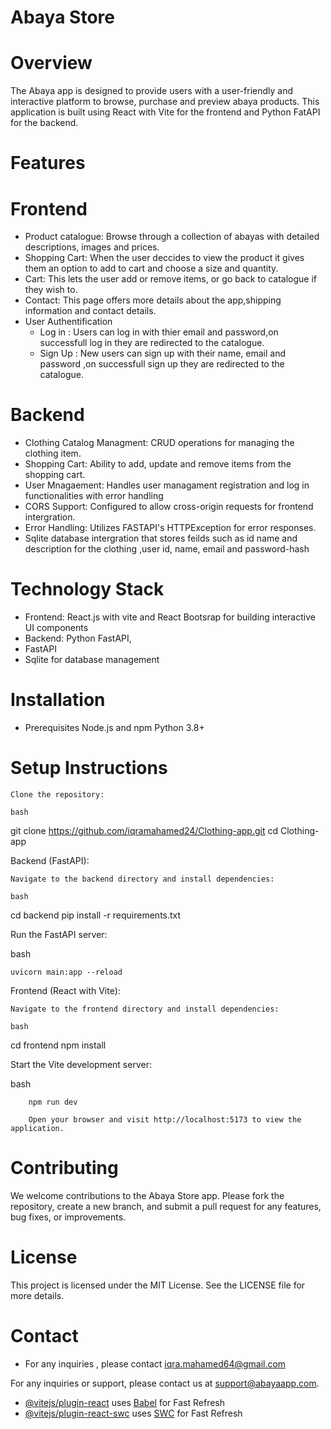 # Abaya Store

# Overview 
The Abaya app is designed to provide users with a user-friendly and interactive platform to browse, purchase and preview abaya products. This application is built using React with Vite for the frontend and Python FatAPI for the backend.

# Features
 # Frontend
- Product catalogue: Browse through a collection of abayas with detailed descriptions, images and prices.
- Shopping Cart: When the user deccides to view the product it gives them an option to add to cart and choose a size and quantity.
- Cart: This lets the user add or remove items, or go back to catalogue if they wish to.
- Contact: This page offers more details about the app,shipping information and contact details.
- User Authentification
   - Log in : Users can log in with thier email and password,on successfull log in they are redirected to the catalogue.
    - Sign Up : New users can sign up with their name, email and password ,on successfull sign up they are redirected to the catalogue.

 # Backend
- Clothing Catalog Managment: CRUD operations for managing the clothing item. 
- Shopping Cart: Ability to add, update and remove items from the shopping cart.
- User Mnagaement: Handles user managament registration and log in functionalities with error handling
- CORS Support: Configured to allow cross-origin requests for frontend intergration.
- Error Handling: Utilizes FASTAPI's HTTPException for error responses.
- Sqlite database intergration that stores feilds such as id name and description for the clothing ,user id, name, email and password-hash
# Technology Stack
- Frontend: React.js with vite and React Bootsrap for building interactive UI components
- Backend: Python FastAPI, 
- FastAPI 
- Sqlite for database management


# Installation
 - Prerequisites
Node.js and npm
Python 3.8+



# Setup Instructions

    Clone the repository:

    bash

git clone https://github.com/iqramahamed24/Clothing-app.git
cd Clothing-app

Backend (FastAPI):

    Navigate to the backend directory and install dependencies:

    bash

cd backend
pip install -r requirements.txt

Run the FastAPI server:

bash

    uvicorn main:app --reload

Frontend (React with Vite):

    Navigate to the frontend directory and install dependencies:

    bash

cd frontend
npm install

Start the Vite development server:

bash

        npm run dev

        Open your browser and visit http://localhost:5173 to view the application.

# Contributing

We welcome contributions to the Abaya Store app. Please fork the repository, create a new branch, and submit a pull request for any features, bug fixes, or improvements.
 
# License

This project is licensed under the MIT License. See the LICENSE file for more details.

# Contact
- For any inquiries , please contact iqra.mahamed64@gmail.com 

For any inquiries or support, please contact us at support@abayaapp.com.
- [@vitejs/plugin-react](https://github.com/vitejs/vite-plugin-react/blob/main/packages/plugin-react/README.md) uses [Babel](https://babeljs.io/) for Fast Refresh
- [@vitejs/plugin-react-swc](https://github.com/vitejs/vite-plugin-react-swc) uses [SWC](https://swc.rs/) for Fast Refresh
